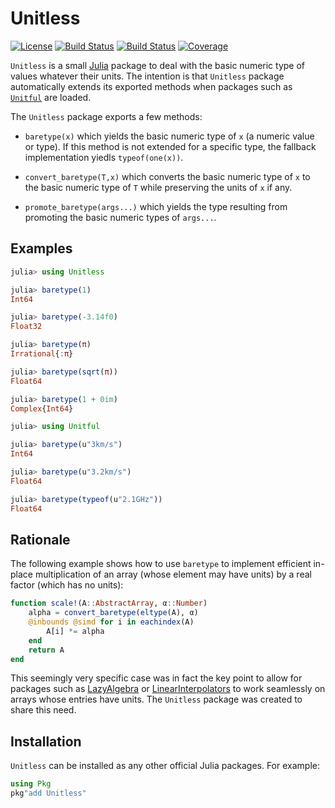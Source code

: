 # Unitless

[![License](http://img.shields.io/badge/license-MIT-brightgreen.svg?style=flat)](./LICENSE.md) [![Build Status](https://github.com/emmt/Unitless.jl/actions/workflows/CI.yml/badge.svg?branch=main)](https://github.com/emmt/Unitless.jl/actions/workflows/CI.yml?query=branch%3Amain) [![Build Status](https://ci.appveyor.com/api/projects/status/github/emmt/Unitless.jl?svg=true)](https://ci.appveyor.com/project/emmt/Unitless-jl) [![Coverage](https://codecov.io/gh/emmt/Unitless.jl/branch/main/graph/badge.svg)](https://codecov.io/gh/emmt/Unitless.jl)

`Unitless` is a small [Julia](https://julialang.org/) package to deal with the
basic numeric type of values whatever their units. The intention is that
`Unitless` package automatically extends its exported methods when packages
such as [`Unitful`](https://github.com/PainterQubits/Unitful.jl) are loaded.

The `Unitless` package exports a few methods:

* `baretype(x)` which yields the basic numeric type of `x` (a numeric value or
  type). If this method is not extended for a specific type, the fallback
  implementation yiedls `typeof(one(x))`.

* `convert_baretype(T,x)` which converts the basic numeric type of `x` to the
  basic numeric type of `T` while preserving the units of `x` if any.

* `promote_baretype(args...)` which yields the type resulting from promoting
  the basic numeric types of `args...`.


## Examples

```julia
julia> using Unitless

julia> baretype(1)
Int64

julia> baretype(-3.14f0)
Float32

julia> baretype(π)
Irrational{:π}

julia> baretype(sqrt(π))
Float64

julia> baretype(1 + 0im)
Complex{Int64}

julia> using Unitful

julia> baretype(u"3km/s")
Int64

julia> baretype(u"3.2km/s")
Float64

julia> baretype(typeof(u"2.1GHz"))
Float64
```


## Rationale

The following example shows how to use `baretype` to implement efficient
in-place multiplication of an array (whose element may have units) by a real
factor (which has no units):

```julia
function scale!(A::AbstractArray, α::Number)
    alpha = convert_baretype(eltype(A), α)
    @inbounds @simd for i in eachindex(A)
        A[i] *= alpha
    end
    return A
end
```

This seemingly very specific case was in fact the key point to allow for
packages such as [LazyAlgebra](https://github.com/emmt/LazyAlgebra.jl) or
[LinearInterpolators](https://github.com/emmt/LinearInterpolators.jl) to work
seamlessly on arrays whose entries have units. The `Unitless` package was
created to share this need.


## Installation

`Unitless` can be installed as any other official Julia packages. For example:

```julia
using Pkg
pkg"add Unitless"
```
